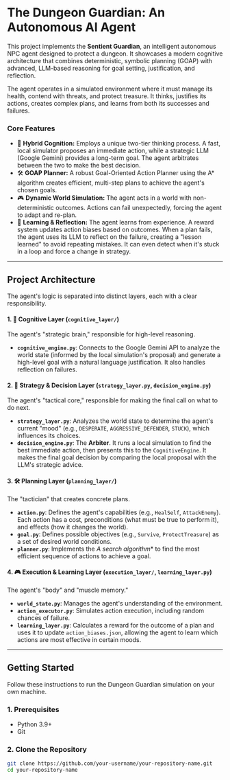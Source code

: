 # The Dungeon Guardian: An Autonomous AI Agent

This project implements the **Sentient Guardian**, an intelligent autonomous NPC agent designed to protect a dungeon. It showcases a modern cognitive architecture that combines deterministic, symbolic planning (GOAP) with advanced, LLM-based reasoning for goal setting, justification, and reflection.

The agent operates in a simulated environment where it must manage its health, contend with threats, and protect treasure. It thinks, justifies its actions, creates complex plans, and learns from both its successes and failures.

### Core Features

*   🧠 **Hybrid Cognition:** Employs a unique two-tier thinking process. A fast, local simulator proposes an immediate action, while a strategic LLM (Google Gemini) provides a long-term goal. The agent arbitrates between the two to make the best decision.
*   🛠️ **GOAP Planner:** A robust Goal-Oriented Action Planner using the A* algorithm creates efficient, multi-step plans to achieve the agent's chosen goals.
*   🎮 **Dynamic World Simulation:** The agent acts in a world with non-deterministic outcomes. Actions can fail unexpectedly, forcing the agent to adapt and re-plan.
*   📝 **Learning & Reflection:** The agent learns from experience. A reward system updates action biases based on outcomes. When a plan fails, the agent uses its LLM to reflect on the failure, creating a "lesson learned" to avoid repeating mistakes. It can even detect when it's stuck in a loop and force a change in strategy.

---

## Project Architecture

The agent's logic is separated into distinct layers, each with a clear responsibility.

#### 1. 🧠 Cognitive Layer (`cognitive_layer/`)
The agent's "strategic brain," responsible for high-level reasoning.
*   **`cognitive_engine.py`**: Connects to the Google Gemini API to analyze the world state (informed by the local simulation's proposal) and generate a high-level goal with a natural language justification. It also handles reflection on failures.

#### 2. 🎯 Strategy & Decision Layer (`strategy_layer.py`, `decision_engine.py`)
The agent's "tactical core," responsible for making the final call on what to do next.
*   **`strategy_layer.py`**: Analyzes the world state to determine the agent's current "mood" (e.g., `DESPERATE`, `AGGRESSIVE_DEFENDER`, `STUCK`), which influences its choices.
*   **`decision_engine.py`**: The **Arbiter**. It runs a local simulation to find the best immediate action, then presents this to the `CognitiveEngine`. It makes the final goal decision by comparing the local proposal with the LLM's strategic advice.

#### 3. 🛠️ Planning Layer (`planning_layer/`)
The "tactician" that creates concrete plans.
*   **`action.py`**: Defines the agent's capabilities (e.g., `HealSelf`, `AttackEnemy`). Each action has a cost, preconditions (what must be true to perform it), and effects (how it changes the world).
*   **`goal.py`**: Defines possible objectives (e.g., `Survive`, `ProtectTreasure`) as a set of desired world conditions.
*   **`planner.py`**: Implements the **A* search algorithm** to find the most efficient sequence of actions to achieve a goal.

#### 4. 🎮 Execution & Learning Layer (`execution_layer/`, `learning_layer.py`)
The agent's "body" and "muscle memory."
*   **`world_state.py`**: Manages the agent's understanding of the environment.
*   **`action_executor.py`**: Simulates action execution, including random chances of failure.
*   **`learning_layer.py`**: Calculates a reward for the outcome of a plan and uses it to update `action_biases.json`, allowing the agent to learn which actions are most effective in certain moods.

---

## Getting Started

Follow these instructions to run the Dungeon Guardian simulation on your own machine.

### 1. Prerequisites
*   Python 3.9+
*   Git

### 2. Clone the Repository
```bash
git clone https://github.com/your-username/your-repository-name.git
cd your-repository-name
